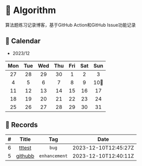 # 📝 Algorithm
算法题练习记录博客，基于GitHub Action和GitHub Issue功能记录

## 🎯 Calendar






* 2023/12

|Mon|Tue|Wed|Thu|Fri|Sat|Sun|
|:-:|:-:|:-:|:-:|:-:|:-:|:-:|
|27|28|29|30|1|2|3|
|4|5|6|7|8|9|10🌟|
|11|12|13|14|15|16|17|
|18|19|20|21|22|23|24|
|25|26|27|28|29|30|31|


## 🍃 Records

|#|Title|Tag|Date|
|:-:|:-:|:-:|:-:|
|6|[tttest](https://github.com/zjljy/Algorithm/issues/6)|`bug`|2023-12-10T12:45:27Z|
|5|[githubb](https://github.com/zjljy/Algorithm/issues/5)|`enhancement`|2023-12-10T12:40:11Z|
